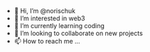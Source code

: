 - 👋 Hi, I’m @norischuk
- 👀 I’m interested in web3
- 🌱 I’m currently learning coding
- 💞️ I’m looking to collaborate on new projects
- 📫 How to reach me ...

<!---
norischuk/norischuk is a ✨ special ✨ repository because its `README.md` (this file) appears on your GitHub profile.
You can click the Preview link to take a look at your changes.
--->
